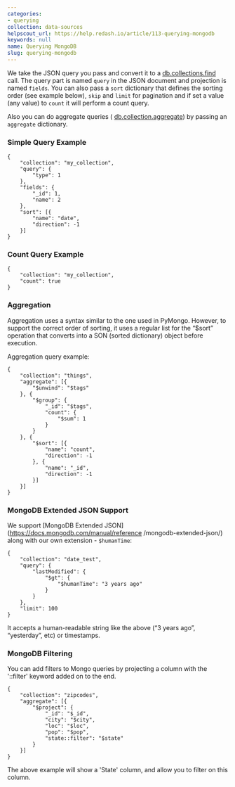 ```yaml
---
categories:
- querying
collection: data-sources
helpscout_url: https://help.redash.io/article/113-querying-mongodb
keywords: null
name: Querying MongoDB
slug: querying-mongodb
---
```

We take the JSON query you pass and convert it to a
[db.collections.find](https://docs.mongodb.com/manual/reference/method/db.collection.find/)
call. The query part is named `query` in the JSON document and projection is
named `fields`. You can also pass a `sort` dictionary that defines the sorting
order (see example below), `skip` and `limit` for pagination and if set a
value (any value) to `count` it will perform a count query.

Also you can do aggregate queries (
[db.collection.aggregate](https://docs.mongodb.com/manual/reference/method/db.collection.aggregate/))
by passing an `aggregate`  dictionary.

### Simple Query Example

    
    
    {
    	"collection": "my_collection",
    	"query": {
    		"type": 1
    	},
    	"fields": {
    		"_id": 1,
    		"name": 2
    	},
    	"sort": [{
    		"name": "date",
    		"direction": -1
    	}]
    }
    

### Count Query Example

    
    
    {
    	"collection": "my_collection",
    	"count": true
    }
    

###

### Aggregation

Aggregation uses a syntax similar to the one used in PyMongo. However, to
support the correct order of sorting, it uses a regular list for the “$sort”
operation that converts into a SON (sorted dictionary) object before
execution.

Aggregation query example:

    
    
    {
    	"collection": "things",
    	"aggregate": [{
    		"$unwind": "$tags"
    	}, {
    		"$group": {
    			"_id": "$tags",
    			"count": {
    				"$sum": 1
    			}
    		}
    	}, {
    		"$sort": [{
    			"name": "count",
    			"direction": -1
    		}, {
    			"name": "_id",
    			"direction": -1
    		}]
    	}]
    }
    

### MongoDB Extended JSON Support

We support  [MongoDB Extended JSON](https://docs.mongodb.com/manual/reference
/mongodb-extended-json/) along with our own extension - `$humanTime`:

    
    
    {
    	"collection": "date_test",
    	"query": {
    		"lastModified": {
    			"$gt": {
    				"$humanTime": "3 years ago"
    			}
    		}
    	},
    	"limit": 100
    }
    

It accepts a human-readable string like the above (“3 years ago”, “yesterday”,
etc) or timestamps.

### MongoDB Filtering

You can add filters to Mongo queries by projecting a column with the
'::filter' keyword added on to the end.

    
    
    {
    	"collection": "zipcodes",
    	"aggregate": [{
    		"$project": {
    			"_id": "$_id",
    			"city": "$city",
    			"loc": "$loc",
    			"pop": "$pop",
    			"state::filter": "$state"
    		}
    	}]
    }
    

The above example will show a 'State' column, and allow you to filter on this
column.

